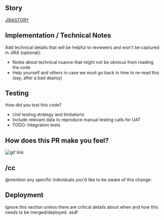 Story
-----
<!-- This line will be referenced via regex. Don't change it without updating git hooks -->
[JIRASTORY](https://ibotta.atlassian.net/browse/JIRASTORY)

Implementation / Technical Notes
-----

Add technical details that will be helpful to reviewers and won't be captured in JIRA (optional):

  * Notes about technical nuance that might not be obvious from reading the code
  * Help yourself and others in case we must go back in time to re-read this (say, after a bad deploy)

Testing
-----
How did you test this code?
  * Unit testing strategy and limitations
  * Include relevant data to reproduce manual testing calls for UAT
  * TODO: Integration tests

How does this PR make you feel?
-----
![gif link](https://media.giphy.com/media/RESTOFLINKHERE)

/cc
-----

@mention any specific individuals you'd like to be aware of this change:

Deployment
-----
Ignore this section unless there are critical details about when and how this needs to be merged/deployed.
asdf

